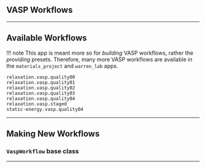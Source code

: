 ## VASP Workflows

--------------------------------------------------------------------------------

## Available Workflows

!!! note
    This app is meant more so for *building* VASP workflows, rather the *providing* presets. Therefore, many more VASP workflows are available in the `materials_project` and `warren_lab` apps.

```
relaxation.vasp.quality00
relaxation.vasp.quality01
relaxation.vasp.quality02
relaxation.vasp.quality03
relaxation.vasp.quality04
relaxation.vasp.staged
static-energy.vasp.quality04
```

--------------------------------------------------------------------------------

## Making New Workflows

### `VaspWorkflow` base class 



--------------------------------------------------------------------------------
